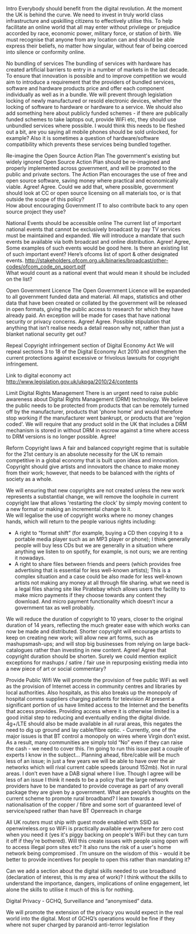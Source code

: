 Intro
Everybody should benefit from the digital revolution. At the moment the UK is
behind the curve. We need to invest in truly world class infrastructure and
upskilling citizens to effectively utilise this. To help facilitate an online
world that all may enter without privilege or prejudice accorded by race,
economic power, military force, or station of birth. We must recognise that
anyone from any location can and should be able express their beliefs, no
matter how singular, without fear of being coerced into silence or conformity
online.

No bundling of services
The bundling of services with hardware has created artificial barriers to entry
in a number of markets in the last decade. To ensure that innovation is
possible and to improve competition we would aim to introduce a requirement
that the providers of bundled services, software and hardware products price
and offer each component individually as well as in a bundle. We will prevent
through legislation locking of newly manufactured or resold electronic devices,
whether the locking of software to hardware or hardware to a service. We should
also add something here about publicly funded schemes - if there are publically
funded schemes to take laptops out, provide WiFi etc, they should use unbundled
services where possible. I would think this needs to be fleshed out a bit, are
you saying all mobile phones should be sold unlocked, for example? Also it is
sometimes a question of hardware/software compatibility which prevents these
services being bundled together.

Re-imagine the Open Source Action Plan
The government's existing but widely ignored Open Source Action Plan should be
re-imagined and properly implemented across government, and will be promoted to
the public and private sectors. The Action Plan encourages the use of free and
open source software, saving money where practical and economically viable.
Agree! Agree. Could we add that, where possible, government should look at CC
or open source licensing on all materials too, or is that outside the scope of
this policy?  
How about encouraging Government IT to also contribute back to
any open source project they use?

National Events should be accessible online
The current list of important national events that cannot be exclusively
broadcast by pay TV services must be maintained and expanded. We will introduce
a mandate that such events be available via both broadcast and online
distribution. Agree! Agree, Some examples of such events would be good here. Is
there an existing list of such important event? Here’s ofcoms list of sport &
other designated events.
http://stakeholders.ofcom.org.uk/binaries/broadcast/other-codes/ofcom_code_on_sport.pdf  
What would count as a national event that would mean it should be included on
the list?

Open Government Licence
The Open Government Licence will be expanded to all government funded data and
material. All maps, statistics and other data that have been created or
collated by the government will be released in open formats, giving the public
access to research for which they have already paid. An exception will be made
for cases that have national security or privacy concerns. Agree! Agree.
Possible stipulation that anything that isn’t realise needs a detail reason why
not, rather than just a blanket national security get out?

Repeal Copyright infringement section of Digital Economy Act
We will repeal sections 3 to 18 of the Digital Economy Act 2010 and strengthen
the current protections against excessive or frivolous lawsuits for copyright
infringement.

Link to digital economy act
http://www.legislation.gov.uk/ukpga/2010/24/contents

Limit Digital Rights Management
There is an urgent need to raise public awareness about Digital Rights
Management (DRM) technology. We believe the public needs to be protected from
products that can be remotely turned off by the manufacturer, products that
'phone home' and would therefore stop working if the manufacturer went
bankrupt, or products that are 'region coded'. We will require that any product
sold in the UK that includes a DRM mechanism is stored in without DRM in escrow
against a time where access to DRM versions is no longer possible. Agree!

Reform Copyright laws
A fair and balanced copyright regime that is suitable for the 21st century is
an absolute necessity for the UK to remain competitive in a global economy that
is built upon ideas and innovation. Copyright should give artists and
innovators the chance to make money from their work; however, that needs to be
balanced with the rights of society as a whole.

We will ensuring that new copyrights are not created unless the new work
represents a substantial change, we will remove the loophole in current
copyright law that allows 'restarting the clock' by simply moving content to a
new format or making an incremental change to it.  
We will legalise the use of
copyright works where no money changes hands, which will return to the people
various rights including:

+ A right to “format shift” (for example, buying a CD
then copying it to a portable media player such as an MP3 player or phone); I
think generally people will buy less CDs but we are generally in a situation
where anything we listen to on spotify, for example, is not ours; we are renting
it nowadays.
+ A right to share files between friends and peers (which provides
free advertising that is essential for less well-known artists); This is a
complex situation and a case could be also made for less well-known artists not
making any money at all through file sharing. what we need is a legal files
sharing site like Piratebay which allows users the facility to make micro
payments if they choose towards any content they download. And micro payment
functionality which doesn’t incur a government tax as well probably.

We will reduce the duration of copyright to 10 years, closer to the original
duration of 14 years, reflecting the much greater ease with which works can now
be made and distributed. Shorter copyright will encourage artists to keep on
creating new work; will allow new art forms, such as mashupsmash-ups; and will
stop big businesses from relying on large back-catalogues rather than investing
in new content. Agree! Agree that copyright duration should be shorten. Surely
we could mention explicit exceptions for mashups / satire / fair use in
repurposing existing media into a new piece of art or social commentary?

Provide Public Wifi
We will promote the provision of free public WiFi as well as the provision of
Internet access in community centres and libraries by local authorities. Also
hospitals, as this also breaks up the monopoly of hospital comms suppliers
charging patients for television At present a significant portion of us have
limited access to the Internet and the benefits that access provides. Providing
access where it is otherwise limited is a good initial step to reducing and
eventually ending the digital divide. 4g+/LTE should also be made available in
all rural areas, this negates the need to dig up ground and lay cable/fibre
optic. - Currently, one of the major issues is that BT control a monopoly on
wires where Virgin don’t exist. As a result, many communities are simply told
“No” even if they can raise the cash - we need to cover this. I’m going to run
this issue past a couple of experts I know in the subject... Planning ahead,
fibre/cable will be much less of an issue; in just a few years we will be able
to have over the air networks which will rival current cable speeds (around
152mb). Not in rural areas. I don’t even have a DAB signal where I
live. Though I agree will be less of an issue I think it needs to be a policy
that the large network providers have to be mandated to provide coverage as
part of any overall package they are given by a government. What are people’s
thoughts on the current scheme to promote rural broadband? I lean towards a
nationalisation of the copper / fibre and some sort of guaranteed level of
service/speed rather than have BT Openreach in charge

All UK routers must ship with guest mode enabled with SSID as openwireless.org
so WiFi is practically available everywhere for zero cost when you need it (yes
it's piggy backing on people's WiFi but they can turn it off if they're
bothered). Will this create issues with people using open wifi to access
illegal porn sites etc? It also runs the risk of a user's home network being
compromised . I’m unsure on the wisdom of this - would it be better to provide
incentives for people to open this rather than mandating it?

Can we add a section about the digital skills needed to use broadband
(declaration of interest, this is my area of work)? I think without the skills
to understand the importance, dangers, implications of online engagement, let
alone the skills to utilise it much of this is for nothing.

Digital Privacy - GCHQ, Surveillance and “anonymised” data.

We will promote the extension of the privacy you would expect in the real world
into the digital.
Most of GCHQ’s operations would be fine if they where not super charged by
paranoid anti-terror legislation
